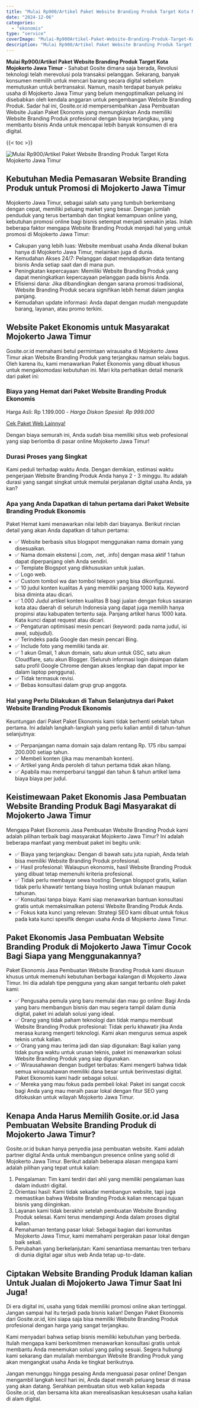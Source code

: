 ```yaml
---
title: "Mulai Rp900/Artikel Paket Website Branding Produk Target Kota Mojokerto Jawa Timur"
date: "2024-12-06"
categories: 
  - "ekonomis"
type: "service"
coverImage: "Mulai-Rp900Artikel-Paket-Website-Branding-Produk-Target-Kota-Mojokerto-Jawa-Timur.png"
description: "Mulai Rp900/Artikel Paket Website Branding Produk Target Kota Mojokerto Jawa Timur. Jangan menunggu hingga pesaing Anda menguasai pasar online! Dengan mengam..."
---
```


**Mulai Rp900/Artikel Paket Website Branding Produk Target Kota Mojokerto Jawa Timur** - Sahabat Gosite dimana saja berada, Revolusi teknologi telah merevolusi pola transaksi pelanggan. Sekarang, banyak konsumen memilih untuk mencari barang secara digital sebelum memutuskan untuk bertransaksi. Namun, masih terdapat banyak pelaku usaha di Mojokerto Jawa Timur yang belum mengoptimalkan peluang ini disebabkan oleh kendala anggaran untuk pengembangan Website Branding Produk. Sadar hal ini, Gosite.or.id mempersembahkan Jasa Pembuatan Website Jualan Paket Ekonomis yang memungkinkan Anda memiliki Website Branding Produk profesional dengan biaya terjangkau, yang membantu bisnis Anda untuk mencapai lebih banyak konsumen di era digital.

{{< toc >}}

![Mulai Rp900/Artikel Paket Website Branding Produk Target Kota Mojokerto Jawa Timur](/images/ekonomis/Mulai-Rp900Artikel-Paket-Website-Branding-Produk-Target-Kota-Mojokerto-Jawa-Timur.png)

## Kebutuhan Media Pemasaran Website Branding Produk untuk Promosi di Mojokerto Jawa Timur

Mojokerto Jawa Timur, sebagai salah satu yang tumbuh berkembang dengan cepat, memiliki peluang market yang besar. Dengan jumlah penduduk yang terus bertambah dan tingkat kemampuan online yang, kebutuhan promosi online bagi bisnis setempat menjadi semakin jelas. Inilah beberapa faktor mengapa Website Branding Produk menjadi hal yang untuk promosi di Mojokerto Jawa Timur:

- Cakupan yang lebih luas: Website membuat usaha Anda dikenal bukan hanya di Mojokerto Jawa Timur, melainkan juga di dunia.
- Kemudahan Akses 24/7: Pelanggan dapat mendapatkan data tentang bisnis Anda setiap saat dan di mana pun.
- Peningkatan kepercayaan: Memiliki Website Branding Produk yang dapat meningkatkan kepercayaan pelanggan pada bisnis Anda.
- Efisiensi dana: Jika dibandingkan dengan sarana promosi tradisional, Website Branding Produk secara signifikan lebih hemat dalam jangka panjang.
- Kemudahan update informasi: Anda dapat dengan mudah mengupdate barang, layanan, atau promo terkini.

## Website Paket Ekonomis untuk Masyarakat Mojokerto Jawa Timur

Gosite.or.id memahami betul permintaan wirausaha di Mojokerto Jawa Timur akan Website Branding Produk yang terjangkau namun selalu bagus. Oleh karena itu, kami menawarkan Paket Ekonomis yang dibuat khusus untuk mengakomodasi kebutuhan ini. Mari kita perhatikan detail menarik dari paket ini:

### Biaya yang Hemat dari Paket Website Branding Produk Ekonomis

<a class="cta-button">Harga Asli: Rp 1.199.000 - <em>Harga Diskon Spesial: Rp 999.000</em></a>

<a href="/jasa-web/" class="cta-button">Cek Paket Web Lainnya!</a>

Dengan biaya semurah ini, Anda sudah bisa memiliki situs web profesional yang siap berlomba di pasar online Mojokerto Jawa Timur!

### Durasi Proses yang Singkat

Kami peduli terhadap waktu Anda. Dengan demikian, estimasi waktu pengerjaan Website Branding Produk Anda hanya 2 - 3 minggu. Itu adalah durasi yang sangat singkat untuk memulai perjalanan digital usaha Anda, ya kan?

### Apa yang Anda Dapatkan di tahun pertama dari Paket Website Branding Produk Ekonomis

Paket Hemat kami menawarkan nilai lebih dari biayanya. Berikut rincian detail yang akan Anda dapatkan di tahun pertama:

- ✅ Website berbasis situs blogspot menggunakan nama domain yang disesuaikan.
- ✅ Nama domain ekstensi \[.com, .net, .info\] dengan masa aktif 1 tahun dapat diperpanjang oleh Anda sendiri.
- ✅ Template Blogspot yang dikhususkan untuk jualan.
- ✅ Logo web.
- ✅ Custom tombol wa dan tombol telepon yang bisa dikonfigurasi.
- ✅ 10 judul konten kualitas A yang memiliki panjang 1000 kata. Keyword bisa diminta atau dicari.
- ✅ 1.000 Judul artikel konten kualitas B bagi jualan dengan fokus sasaran kota atau daerah di seluruh Indonesia yang dapat juga memilih hanya propinsi atau kabupaten tertentu saja. Panjang artikel harus 1000 kata. Kata kunci dapat request atau dicari.
- ✅ Pengaturan optimisasi mesin pencari (keyword: pada nama judul, isi awal, subjudul).
- ✅ Terindeks pada Google dan mesin pencari Bing.
- ✅ Include foto yang memiliki tanda air.
- ✅ 1 akun Gmail, 1 akun domain, satu akun untuk GSC, satu akun Cloudflare, satu akun Blogger. (Seluruh informasi login disimpan dalam satu profil Google Chrome dengan akses lengkap dan dapat impor ke dalam laptop pengguna).
- ✅ Tidak termasuk revisi.
- ✅ Bebas konsultasi dalam grup grup anggota.

### Hal yang Perlu Dilakukan di Tahun Selanjutnya dari Paket Website Branding Produk Ekonomis

Keuntungan dari Paket Paket Ekonomis kami tidak berhenti setelah tahun pertama. Ini adalah langkah-langkah yang perlu kalian ambil di tahun-tahun selanjutnya:

- ✅ Perpanjangan nama domain saja dalam rentang Rp. 175 ribu sampai 200.000 setiap tahun.
- ✅ Membeli konten (jika mau menambah konten).
- ✅ Artikel yang Anda peroleh di tahun pertama tidak akan hilang.
- ✅ Apabila mau memperbarui tanggal dan tahun & tahun artikel lama biaya biaya per judul.

## Keistimewaan Paket Ekonomis Jasa Pembuatan Website Branding Produk Bagi Masyarakat di Mojokerto Jawa Timur

Mengapa Paket Ekonomis Jasa Pembuatan Website Branding Produk kami adalah pilihan terbaik bagi masyarakat Mojokerto Jawa Timur? Ini adalah beberapa manfaat yang membuat paket ini begitu unik:

- ✅ Biaya yang terjangkau: Dengan di bawah satu juta rupiah, Anda telah bisa memiliki Website Branding Produk profesional.
- ✅ Hasil profesional: Walaupun ekonomis, hasil Website Branding Produk yang dibuat tetap memenuhi kriteria profesional.
- ✅ Tidak perlu membayar sewa hosting: Dengan blogspot gratis, kalian tidak perlu khawatir tentang biaya hosting untuk bulanan maupun tahunan.
- ✅ Konsultasi tanpa biaya: Kami siap menawarkan bantuan konsultasi gratis untuk memaksimalkan potensi Website Branding Produk Anda.
- ✅ Fokus kata kunci yang relevan: Strategi SEO kami dibuat untuk fokus pada kata kunci spesifik dengan usaha Anda di Mojokerto Jawa Timur.

## Paket Ekonomis Jasa Pembuatan Website Branding Produk di Mojokerto Jawa Timur Cocok Bagi Siapa yang Menggunakannya?

Paket Ekonomis Jasa Pembuatan Website Branding Produk kami disusun khusus untuk memenuhi kebutuhan berbagai kalangan di Mojokerto Jawa Timur. Ini dia adalah tipe pengguna yang akan sangat terbantu oleh paket kami:

- ✅ Pengusaha pemula yang baru memulai dan mau go online: Bagi Anda yang baru membangun bisnis dan mau segera tampil dalam dunia digital, paket ini adalah solusi yang ideal.
- ✅ Orang yang tidak paham teknologi dan tidak mampu membuat Website Branding Produk profesional: Tidak perlu khawatir jika Anda merasa kurang mengerti teknologi. Kami akan mengurus semua aspek teknis untuk kalian.
- ✅ Orang yang mau terima jadi dan siap digunakan: Bagi kalian yang tidak punya waktu untuk urusan teknis, paket ini menawarkan solusi Website Branding Produk yang siap digunakan.
- ✅ Wirausahawan dengan budget terbatas: Kami mengerti bahwa tidak semua wirausahawan memiliki dana besar untuk berinvestasi digital. Paket Ekonomis kami hadir sebagai solusi.
- ✅ Mereka yang mau fokus pada pembeli lokal: Paket ini sangat cocok bagi Anda yang mau meraih pasar lokal dengan fitur SEO yang difokuskan untuk wilayah Mojokerto Jawa Timur.

## Kenapa Anda Harus Memilih Gosite.or.id Jasa Pembuatan Website Branding Produk di Mojokerto Jawa Timur?

Gosite.or.id bukan hanya penyedia jasa pembuatan website. Kami adalah partner digital Anda untuk membangun presence online yang solid di Mojokerto Jawa Timur. Berikut adalah beberapa alasan mengapa kami adalah pilihan yang tepat untuk kalian:

1. Pengalaman: Tim kami terdiri dari ahli yang memiliki pengalaman luas dalam industri digital.
2. Orientasi hasil: Kami tidak sekadar membangun website, tapi juga memastikan bahwa Website Branding Produk kalian mencapai tujuan bisnis yang diinginkan.
3. Layanan kami tidak berakhir setelah pembuatan Website Branding Produk selesai. Kami terus mendampingi Anda dalam proses digital kalian.
4. Pemahaman tentang pasar lokal: Sebagai bagian dari komunitas Mojokerto Jawa Timur, kami memahami pergerakan pasar lokal dengan baik sekali.
5. Perubahan yang berkelanjutan: Kami senantiasa memantau tren terbaru di dunia digital agar situs web Anda tetap up-to-date.

## Ciptakan Website Branding Produk Idaman kalian Untuk Jualan di Mojokerto Jawa Timur Saat Ini Juga!

Di era digital ini, usaha yang tidak memiliki promosi online akan tertinggal. Jangan sampai hal itu terjadi pada bisnis kalian! Dengan Paket Ekonomis dari Gosite.or.id, kini siapa saja bisa memiliki Website Branding Produk profesional dengan harga yang sangat terjangkau.

Kami menyadari bahwa setiap bisnis memiliki kebutuhan yang berbeda. Itulah mengapa kami berkomitmen menawarkan konsultasi gratis untuk membantu Anda menemukan solusi yang paling sesuai. Segera hubungi kami sekarang dan mulailah membangun Website Branding Produk yang akan mengangkat usaha Anda ke tingkat berikutnya.

Jangan menunggu hingga pesaing Anda menguasai pasar online! Dengan mengambil langkah kecil hari ini, Anda dapat meraih peluang besar di masa yang akan datang. Serahkan pembuatan situs web kalian kepada Gosite.or.id, dan bersama kita akan merealisasikan kesuksesan usaha kalian di alam digital.